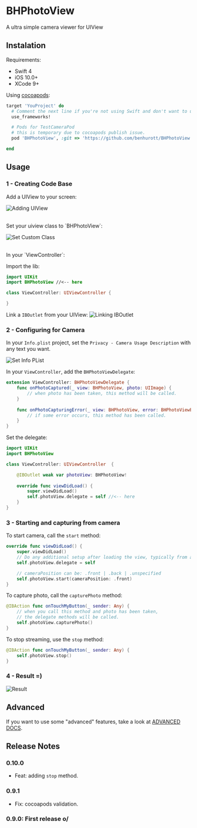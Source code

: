 # BHPhotoView
A ultra simple camera viewer for UIView


## Instalation
Requirements:
* Swift 4
* iOS 10.0+
* XCode 9+

Using [cocoapods](https://cocoapods.org/):

```ruby
target 'YouProject' do
  # Comment the next line if you're not using Swift and don't want to use dynamic frameworks
  use_frameworks!

  # Pods for TestCameraPod
  # this is temporary due to cocoapods publish issue.
  pod 'BHPhotoView', :git => 'https://github.com/benhurott/BHPhotoView'

end
```

## Usage

### 1 - Creating Code Base
Add a UIView to your screen:

![Adding UIView](docs/res/adding_uiview.png)

<br />
Set your uiview class to `BHPhotoView`:

![Set Custom Class](docs/res/set_custom_class.png)

<br />
In your `ViewController`:

Import the lib:
```swift
import UIKit
import BHPhotoView //<-- here

class ViewController: UIViewController {

}
```

Link a `IBOutlet` from your UIView:
![Linking IBOutlet](docs/res/linking_iboutlet.png)

### 2 - Configuring for Camera
In your `Info.plist` project, set the `Privacy - Camera Usage Description` with any text you want.

![Set Info PList](docs/res/set_info_plist.png)

In your `ViewController`, add the `BHPhotoViewDelegate`:
```swift
extension ViewController: BHPhotoViewDelegate {
    func onPhotoCaptured(_ view: BHPhotoView, photo: UIImage) {
        // when photo has been taken, this method will be called.
    }
    
    func onPhotoCapturingError(_ view: BHPhotoView, error: BHPhotoViewError) {
        // if some error occurs, this method has been called.
    }
}
```

Set the delegate:
```swift
import UIKit
import BHPhotoView

class ViewController: UIViewController  {

    @IBOutlet weak var photoView: BHPhotoView!
    
    override func viewDidLoad() {
        super.viewDidLoad()
        self.photoView.delegate = self //<-- here
    }
}
```

### 3 - Starting and capturing from camera
To start camera, call the `start` method:
```swift
override func viewDidLoad() {
    super.viewDidLoad()
    // Do any additional setup after loading the view, typically from a nib.
    self.photoView.delegate = self

    // cameraPosition can be: .front | .back | .unspecified
    self.photoView.start(cameraPosition: .front)
}
```

To capture photo, call the `capturePhoto` method:
```swift
@IBAction func onTouchMyButton(_ sender: Any) {
    // when you call this method and photo has been taken,
    // the delegate methods will be called.
    self.photoView.capturePhoto()
}
```

To stop streaming, use the `stop` method:
```swift
@IBAction func onTouchMyButton(_ sender: Any) {
    self.photoView.stop()
}
```

### 4 - Result =)
![Result](docs/res/bhphotoview.mov.gif)



## Advanced
If you want to use some "advanced" features, take a look at [ADVANCED DOCS](docs/ADVANCED.md).

## Release Notes

### 0.10.0
* Feat: adding `stop` method.

### 0.9.1
* Fix: cocoapods validation.

### 0.9.0: First release o/